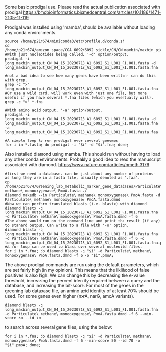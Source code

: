 Some basic prodigal use. Please read the actual publication associated with prodigal
https://bmcbioinformatics.biomedcentral.com/articles/10.1186/1471-2105-11-119

Prodigal was installed using 'mamba', should be available without loading any conda environments.
```
source /home/p21r674/miniconda3/etc/profile.d/conda.sh
cd /home/p21r674/amazon_space/COA_6092/6092_sickle/CN/CN_maxbin/maxbin_pick
#With just nucleotides being called, '-d' option/output.
prodigal -i long_maxbin_output_CN_04_15_20230718_A1_6092_S1_L001_R1.001.fasta -d long_maxbin_output_CN_04_15_20230718_A1_6092_S1_L001_R1.001.fasta.fna

#not a bad idea to see how many genes have been written- can do this with grep.
grep -c ">" long_maxbin_output_CN_04_15_20230718_A1_6092_S1_L001_R1.001.fasta.fna
#Or use a wild card, will work even with just one file, but more useful if you have several *.fna files (which you eventually will).
grep -c ">" *.fna

#With amino acid output, '-a' option/output.
prodigal -i long_maxbin_output_CN_04_15_20230718_A1_6092_S1_L001_R1.001.fasta -d long_maxbin_output_CN_04_15_20230718_A1_6092_S1_L001_R1.001.fasta.fna -a long_maxbin_output_CN_04_15_20230718_A1_6092_S1_L001_R1.001.fasta.faa

#A simple loop to run prodigal over several genomes
for i in *.fasta; do prodigal -i "$i" -d "$i".fna; done;
```
Also installed diamond using mamba. This should run without having to load any other conda environments.
Probably a good idea to read the manuscript associated with diamond.
https://www.nature.com/articles/nmeth.3176

```
#first we need a database. can be just about any number of proteins- as long they are in a fasta file, ussually denoted as '.faa'.
cp /home/p21r674/Greening_lab_metabolic_marker_gene_databases/Particulate\ methane\ monooxygenase\ PmoA.fasta ./
diamond makedb --in Particulate\ methane\ monooxygenase\ PmoA.fasta -d Particulate\ methane\ monooxygenase\ PmoA.fasta.dmnd
#Now we can perform translated blasts (i.e. blastx) with diamond
diamond blastx -q long_maxbin_output_CN_04_15_20230718_A1_6092_S1_L001_R1.001.fasta.fna -d Particulate\ methane\ monooxygenase\ PmoA.fasta.dmnd -f 6
#The above would run on the command line and print the result (if any) to stanard output. Can write to a file with '-o' option.
diamond blastx -q long_maxbin_output_CN_04_15_20230718_A1_6092_S1_L001_R1.001.fasta.fna -d Particulate\ methane\ monooxygenase\ PmoA.fasta.dmnd -f 6 -o long_maxbin_output_CN_04_15_20230718_A1_6092_S1_L001_R1.001.fasta.fna.pmoA
#A for loop can be used to blast over several nucleotid files.
for i in *.fna; do diamond blastx -q "$i" -d Particulate\ methane\ monooxygenase\ PmoA.fasta.dmnd -f 6 -o "$i".pmoA;
```
The above prodigal commands are run using the default parameters, which are set fairly high (in my opinion).
This means that the liklihood of false positives is also high. We can change this by decreasing the e-value threshold,
increasing the percent identity required between a query and the database, and increasing the bit-score. 
For most of the genes in the greening lab database file, an amino acid identity of at least 70% should be used.
For some genes even higher (nxrA, narG, amoA variants). 

```
diamond blastx -q long_maxbin_output_CN_04_15_20230718_A1_6092_S1_L001_R1.001.fasta.fna -d Particulate\ methane\ monooxygenase\ PmoA.fasta.dmnd -f 6 --min-score 50 --id 70
```
to search across several gene files, using the below:

```
for i in *.fna; do diamond blastx -q "$i" -d Particulate\ methane\ monooxygenase\ PmoA.fasta.dmnd -f 6 --min-score 50 --id 70 -o "$i".pmoA; done;
```
